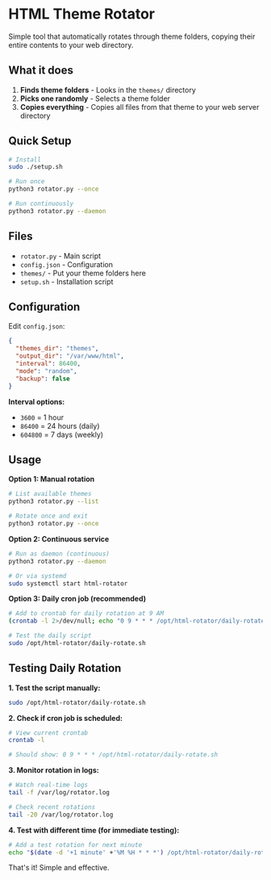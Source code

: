 # HTML Theme Rotator

Simple tool that automatically rotates through theme folders, copying their entire contents to your web directory.

## What it does

1. **Finds theme folders** - Looks in the `themes/` directory
2. **Picks one randomly** - Selects a theme folder  
3. **Copies everything** - Copies all files from that theme to your web server directory

## Quick Setup

```bash
# Install
sudo ./setup.sh

# Run once
python3 rotator.py --once

# Run continuously  
python3 rotator.py --daemon
```

## Files

- `rotator.py` - Main script
- `config.json` - Configuration
- `themes/` - Put your theme folders here
- `setup.sh` - Installation script

## Configuration

Edit `config.json`:
```json
{
  "themes_dir": "themes",
  "output_dir": "/var/www/html",
  "interval": 86400,
  "mode": "random", 
  "backup": false
}
```

**Interval options:**
- `3600` = 1 hour
- `86400` = 24 hours (daily)
- `604800` = 7 days (weekly)

## Usage

**Option 1: Manual rotation**
```bash
# List available themes
python3 rotator.py --list

# Rotate once and exit
python3 rotator.py --once
```

**Option 2: Continuous service**
```bash
# Run as daemon (continuous)
python3 rotator.py --daemon

# Or via systemd
sudo systemctl start html-rotator
```

**Option 3: Daily cron job (recommended)**
```bash
# Add to crontab for daily rotation at 9 AM
(crontab -l 2>/dev/null; echo "0 9 * * * /opt/html-rotator/daily-rotate.sh") | crontab -

# Test the daily script
sudo /opt/html-rotator/daily-rotate.sh
```

## Testing Daily Rotation

**1. Test the script manually:**
```bash
sudo /opt/html-rotator/daily-rotate.sh
```

**2. Check if cron job is scheduled:**
```bash
# View current crontab
crontab -l

# Should show: 0 9 * * * /opt/html-rotator/daily-rotate.sh
```

**3. Monitor rotation in logs:**
```bash
# Watch real-time logs
tail -f /var/log/rotator.log

# Check recent rotations
tail -20 /var/log/rotator.log
```

**4. Test with different time (for immediate testing):**
```bash
# Add a test rotation for next minute
echo "$(date -d '+1 minute' +'%M %H * * *') /opt/html-rotator/daily-rotate.sh" | crontab -
```

That's it! Simple and effective.
